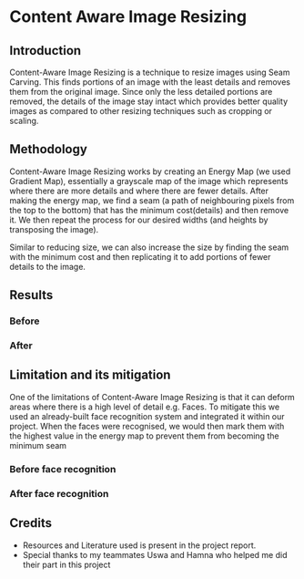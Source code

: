 # Content Aware Image Resizing

## Introduction

Content-Aware Image Resizing is a technique to resize images using Seam Carving. This finds portions of an image with the least details and removes them from the original image. Since only the less detailed portions are removed, the details of the image stay intact which provides better quality images as compared to other resizing techniques such as cropping or scaling.

## Methodology

Content-Aware Image Resizing works by creating an Energy Map (we used Gradient Map), essentially a grayscale map of the image which represents where there are more details and where there are fewer details. After making the energy map, we find a seam (a path of neighbouring pixels from the top to the bottom) that has the minimum cost(details) and then remove it. We then repeat the process for our desired widths (and heights by transposing the image). 

Similar to reducing size, we can also increase the size by finding the seam with the minimum cost and then replicating it to add portions of fewer details to the image.

## Results

### Before

### After

## Limitation and its mitigation

One of the limitations of Content-Aware Image Resizing is that it can deform areas where there is a high level of detail e.g. Faces. To mitigate this we used an already-built face recognition system and integrated it within our project. When the faces were recognised, we would then mark them with the highest value in the energy map to prevent them from becoming the minimum seam

### Before face recognition

### After face recognition

## Credits

- Resources and Literature used is present in the project report.
- Special thanks to my teammates Uswa and Hamna who helped me did their part in this project
